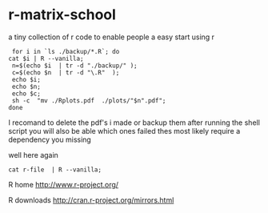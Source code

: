r-matrix-school
===============

a tiny collection of r code to enable people a easy start using r 


```
 for i in `ls ./backup/*.R`; do 
cat $i | R --vanilla;  
 n=$(echo $i  | tr -d "./backup/" ); 
 c=$(echo $n  | tr -d "\.R"  );
 echo $i;
 echo $n;
 echo $c;
 sh -c  "mv ./Rplots.pdf  ./plots/"$n".pdf"; 
done
```


I recomand to delete the pdf's  i made or backup them after running the shell script you will also be able which 
ones failed thes most likely require a dependency you missing   


well here again 
```
cat r-file  | R --vanilla;  

```

R home 
http://www.r-project.org/


R downloads 
http://cran.r-project.org/mirrors.html
